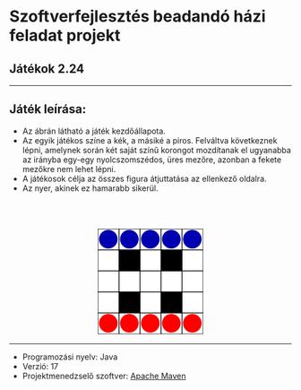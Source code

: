 # Szoftverfejlesztés beadandó házi feladat projekt
## Játékok 2.24

---

## Játék leírása:
<ul>
    <li>Az ábrán látható a játék kezdőállapota.</li>
    <li>Az egyik játékos színe a kék, a másiké a piros. Felváltva
következnek lépni, amelynek során két saját színű korongot mozdítanak el
ugyanabba az irányba egy-egy nyolcszomszédos, üres mezőre, azonban a fekete
mezőkre nem lehet lépni.</li>
    <li>A játékosok célja az összes figura átjuttatása az
ellenkező oldalra.</li>
    <li>Az nyer, akinek ez hamarabb sikerül.</li>
</ul>

<div style="width: 100%; text-align: center; padding-top: 50px">
    <img src="./board.png"  alt="board.png"/>
</div>

---
<ul>
    <li>Programozási nyelv: Java</li>
    <li>Verzió: 17</li>
    <li>Projektmenedzselő szoftver: <a href="https://maven.apache.org/what-is-maven.html">Apache Maven</a></li>
</ul>
